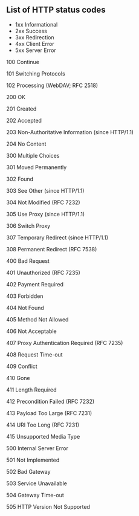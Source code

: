 ## List of HTTP status codes
- 	1xx Informational
- 	2xx Success
-   3xx Redirection
- 	4xx Client Error
- 	5xx Server Error

100 Continue

101 Switching Protocols

102 Processing (WebDAV; RFC 2518)


200 OK

201 Created

202 Accepted

203 Non-Authoritative Information (since HTTP/1.1)

204 No Content


300 Multiple Choices

301 Moved Permanently

302 Found

303 See Other (since HTTP/1.1)

304 Not Modified (RFC 7232)

305 Use Proxy (since HTTP/1.1)

306 Switch Proxy

307 Temporary Redirect (since HTTP/1.1)

308 Permanent Redirect (RFC 7538)


400 Bad Request

401 Unauthorized (RFC 7235)

402 Payment Required

403 Forbidden

404 Not Found

405 Method Not Allowed

406 Not Acceptable

407 Proxy Authentication Required (RFC 7235)

408 Request Time-out

409 Conflict

410 Gone

411 Length Required

412 Precondition Failed (RFC 7232)

413 Payload Too Large (RFC 7231)

414 URI Too Long (RFC 7231)

415 Unsupported Media Type

500 Internal Server Error

501 Not Implemented

502 Bad Gateway

503 Service Unavailable

504 Gateway Time-out

505 HTTP Version Not Supported
